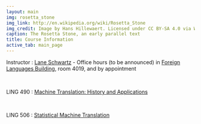 ```yaml
---
layout: main
img: rosetta_stone
img_link: http://en.wikipedia.org/wiki/Rosetta_Stone
img_credit: Image by Hans Hillewaert. Licensed under CC BY-SA 4.0 via Wikimedia Commons.
caption: The Rosetta Stone, an early parallel text
title: Course Information
active_tab: main_page 
---
```


Instructor
: [Lane Schwartz](http://www.linguistics.illinois.edu/people/lanes) - Office hours (to be announced) in [Foreign Languages Building](https://www.fs.uiuc.edu/ada/0172.html), room 4019, and by appointment


<br/>

LING 490
: [Machine Translation: History and Applications](ling490.html)

<br/>

LING 506
: [Statistical Machine Translation](ling506.html)
